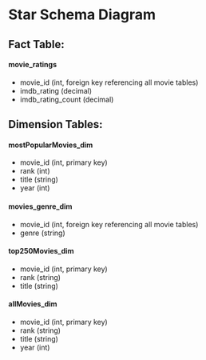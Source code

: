 # Star Schema Diagram
## Fact Table: 

#### movie_ratings
* movie_id (int, foreign key referencing all movie tables)
* imdb_rating (decimal)
* imdb_rating_count (decimal)


## Dimension Tables:

#### mostPopularMovies_dim
* movie_id (int, primary key)
* rank (int)
* title (string)
* year (int)

#### movies_genre_dim
* movie_id (int, foreign key referencing all movie tables)
* genre (string)

#### top250Movies_dim
* movie_id (int, primary key)
* rank (string)
* title (string)

#### allMovies_dim
* movie_id (int, primary key)
* rank (string)
* title (string)
* year (int)
